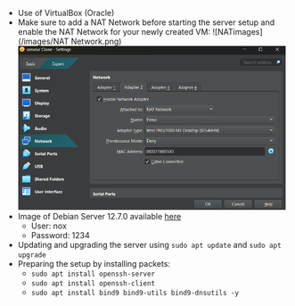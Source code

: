 - Use of VirtualBox (Oracle)
- Make sure to add a NAT Network before starting the server setup and enable the NAT Network for your newly created VM:
	![NATimages](/images/NAT Network.png)
	![Adapterimages](/images/Adapter.png)
- Image of Debian Server 12.7.0 available [here](https://www.debian.org/distrib/)
	- User: nox
	- Password: 1234
- Updating and upgrading the server using `sudo apt update` and `sudo apt upgrade`
- Preparing the setup by installing packets: 
	- `sudo apt install openssh-server`
	- `sudo apt install openssh-client`
	- `sudo apt install bind9 bind9-utils bind9-dnsutils -y`
